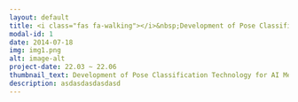 ```yaml
---
layout: default
title: <i class="fas fa-walking"></i>&nbsp;Development of Pose Classification Technology <br> for AI Metabus Exercise Platform
modal-id: 1
date: 2014-07-18
img: img1.png
alt: image-alt
project-date: 22.03 ~ 22.06
thumbnail_text: Development of Pose Classification Technology for AI Metabus Exercise Platform
description: asdasdasdasdasd
---
```

